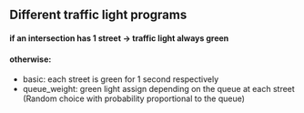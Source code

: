 ## Different traffic light programs
#### if an intersection has 1 street -> traffic light always green
#### otherwise:
- basic: each street is green for 1 second respectively
- queue_weight: green light assign depending on the queue at each street (Random choice with probability proportional to the queue)
